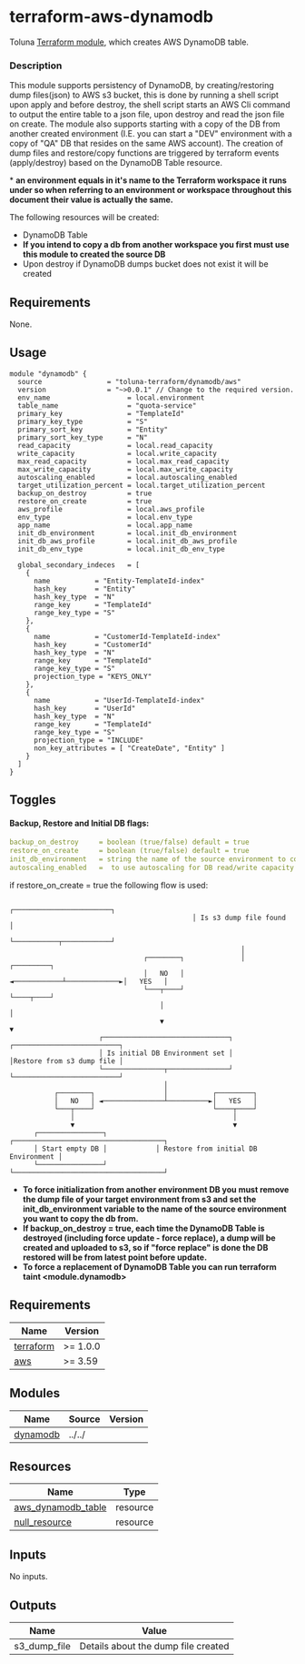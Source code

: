 # terraform-aws-dynamodb
Toluna [Terraform module](https://registry.terraform.io/modules/toluna-terraform/dynamodb/aws/latest), which creates AWS DynamoDB table.

### Description
This module supports persistency of DynamoDB, by creating/restoring dump files(json) to AWS s3 bucket, this is done by running a shell script upon apply and before destroy, the shell script starts an AWS Cli command to output the entire table to a json file, upon destroy and read the json file on create.
The module also supports starting with a copy of the DB from another created environment (I.E. you can start a "DEV" environment with a copy of "QA" DB that resides on the same AWS account).
The creation of dump files and restore/copy functions are triggered by terraform events (apply/destroy) based on the DynamoDB Table resource.

\* **an environment equals in it's name to the Terraform workspace it runs under so when referring to an environment or workspace throughout this document their value is actually the same.**



The following resources will be created:
- DynamoDB Table
- **If you intend to copy a db from another workspace you first must use this module to created the source DB**
- Upon destroy if DynamoDB dumps bucket does not exist it will be created

## Requirements
None.

## Usage
```
module "dynamodb" {
  source                = "toluna-terraform/dynamodb/aws"
  version               = "~>0.0.1" // Change to the required version.
  env_name                   = local.environment
  table_name                 = "quota-service"
  primary_key                = "TemplateId"
  primary_key_type           = "S"
  primary_sort_key           = "Entity"
  primary_sort_key_type      = "N"
  read_capacity              = local.read_capacity
  write_capacity             = local.write_capacity
  max_read_capacity          = local.max_read_capacity
  max_write_capacity         = local.max_write_capacity
  autoscaling_enabled        = local.autoscaling_enabled
  target_utilization_percent = local.target_utilization_percent
  backup_on_destroy          = true
  restore_on_create          = true
  aws_profile                = local.aws_profile
  env_type                   = local.env_type
  app_name                   = local.app_name
  init_db_environment        = local.init_db_environment
  init_db_aws_profile        = local.init_db_aws_profile
  init_db_env_type           = local.init_db_env_type

  global_secondary_indeces   = [
    {
      name           = "Entity-TemplateId-index"
      hash_key       = "Entity"
      hash_key_type  = "N"
      range_key      = "TemplateId"
      range_key_type = "S"
    },
    {
      name           = "CustomerId-TemplateId-index"
      hash_key       = "CustomerId"
      hash_key_type  = "N"
      range_key      = "TemplateId"
      range_key_type = "S"
      projection_type = "KEYS_ONLY"
    },
    {
      name           = "UserId-TemplateId-index"
      hash_key       = "UserId"
      hash_key_type  = "N"
      range_key      = "TemplateId"
      range_key_type = "S"
      projection_type = "INCLUDE"
      non_key_attributes = [ "CreateDate", "Entity" ]
    }
  ]
}
```

## Toggles
#### Backup, Restore and Initial DB flags:
```yaml
backup_on_destroy     = boolean (true/false) default = true
restore_on_create     = boolean (true/false) default = true
init_db_environment   = string the name of the source environment to copy db from
autoscaling_enabled   =  to use autoscaling for DB read/write capacity 
```

if restore_on_create = true the following flow is used:
```flow
                                             ┌────────────────────────┐
                                             │ Is s3 dump file found  │
                                             └───────────┬────────────┘
                                                         │
                                 ┌────────┐              │              ┌─────────┐
                                 │   NO   │ ◄────────────┴─────────────►│   YES   │
                                 └───┬────┘                             └────┬────┘
                                     │                                       │
                                     ▼                                       ▼
                      ┌───────────────────────────────┐        ┌──────────────────────────┐
                      │ Is initial DB Environment set │        │Restore from s3 dump file │
                      └───────────────┬───────────────┘        └──────────────────────────┘
                                      │
           ┌────────┐                 │           ┌─────────┐
           │   NO   │ ◄───────────────┴──────────►│   YES   │
           └───┬────┘                             └────┬────┘
               │                                       │
               ▼                                       ▼
      ┌────────────────┐            ┌─────────────────────────────────────┐
      │ Start empty DB │            │ Restore from initial DB Environment │
      └────────────────┘            └─────────────────────────────────────┘
```
- **To force initialization from another environment DB you must remove the dump file of your target environment from s3 and set the init_db_environment variable to the name of the source environment you want to copy the db from.**
- **If backup_on_destroy = true, each time the DynamoDB Table is destroyed (including force update - force replace), a dump will be created and uploaded to s3, so if "force replace" is done the DB restored will be from latest point before update.**
- **To force a replacement of DynamoDB Table you can run terraform taint <module.dynamodb>**

## Requirements

| Name | Version |
|------|---------|
| <a name="requirement_terraform"></a> [terraform](#requirement\_terraform) | >= 1.0.0 |
| <a name="requirement_aws"></a> [aws](#requirement\_aws) | >= 3.59 |

## Modules

| Name | Source | Version |
|------|--------|---------|
| <a name="dynamodb"></a> [dynamodb](#module\_dynamodb) | ../../ |  |

## Resources

| Name | Type |
|------|------|
| [aws_dynamodb_table](https://registry.terraform.io/providers/hashicorp/aws/latest/docs/resources/dynamodb_table) | resource |
| [null_resource](https://registry.terraform.io/providers/hashicorp/null/latest/docs/resources/resource) | resource |


## Inputs

No inputs.

## Outputs
| Name | Value |
|------|-------|
| s3_dump_file | Details about the dump file created |
